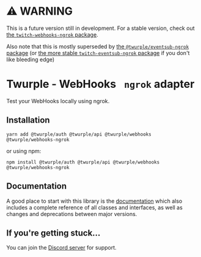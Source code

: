 # ⚠ WARNING

This is a future version still in development. For a stable version, check out [the `twitch-webhooks-ngrok` package](https://www.npmjs.com/package/twitch-webhooks-ngrok).

Also note that this is mostly superseded by [the `@twurple/eventsub-ngrok` package](https://www.npmjs.com/package/@twurple/eventsub-ngrok)
(or [the more stable `twitch-eventsub-ngrok` package](https://www.npmjs.com/package/twitch-eventsub-ngrok) if you don't like bleeding edge)

# Twurple - WebHooks ` ngrok` adapter

Test your WebHooks locally using ngrok.

## Installation

	yarn add @twurple/auth @twurple/api @twurple/webhooks @twurple/webhooks-ngrok

or using npm:

	npm install @twurple/auth @twurple/api @twurple/webhooks @twurple/webhooks-ngrok

## Documentation

A good place to start with this library is the [documentation](https://twurple.github.io/docs/webhooks/special-hosting/ngrok.html)
which also includes a complete reference of all classes and interfaces, as well as changes and deprecations between major versions.

## If you're getting stuck...

You can join the [Discord server](https://discord.gg/b9ZqMfz) for support.
